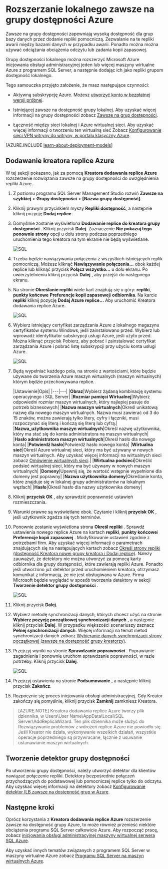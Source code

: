 <properties
    pageTitle="Rozszerzanie lokalnego zawsze na grupy dostępności Azure | Microsoft Azure"
    description="Ten samouczek używa zasobów utworzone za pomocą modelu Klasyczny wdrożenia i opisano, jak za pomocą kreatora Dodawanie replice w SQL Server Management Studio (SSMS) dodawanie replice zawsze na grupy dostępności w Azure."
    services="virtual-machines-windows"
    documentationCenter="na"
    authors="MikeRayMSFT"
    manager="jhubbard"
    editor=""
    tags="azure-service-management"/>

<tags
    ms.service="virtual-machines-windows"
    ms.devlang="na"
    ms.topic="article"
    ms.tgt_pltfrm="vm-windows-sql-server"
    ms.workload="infrastructure-services"
    ms.date="07/12/2016"
    ms.author="MikeRayMSFT" />

# <a name="extend-on-premises-always-on-availability-groups-to-azure"></a>Rozszerzanie lokalnego zawsze na grupy dostępności Azure

Zawsze na grupy dostępności zapewniają wysoką dostępność dla grup bazy danych przez dodanie repliki pomocniczą. Zezwalanie na te repliki awarii między bazami danych w przypadku awarii. Ponadto można można używać odciążania obciążenia odczytu lub zadania kopii zapasowej.

Grupy dostępności lokalnego można rozszerzyć Microsoft Azure inicjowania obsługi administracyjnej jeden lub więcej maszyny wirtualne Azure z programem SQL Server, a następnie dodając ich jako repliki grupom dostępność lokalnego.

Tego samouczka przyjęto założenie, że masz następujące czynności:

- Aktywną subskrypcję Azure. Możesz [utworzyć konto w bezpłatnej wersji próbnej](https://azure.microsoft.com/pricing/free-trial/).

- Istniejącej zawsze na dostępność grupy lokalnej. Aby uzyskać więcej informacji na grupy dostępności zobacz [Zawsze na grup dostępności](https://msdn.microsoft.com/library/hh510230.aspx).

- Łączność między sieci lokalnej i Azure wirtualnej sieci. Aby uzyskać więcej informacji o tworzeniu ten wirtualną sieć Zobacz [Konfigurowanie sieci VPN witryny do witryny, w portalu klasyczny Azure](../vpn-gateway/vpn-gateway-site-to-site-create.md).

[AZURE.INCLUDE [learn-about-deployment-models](../../includes/learn-about-deployment-models-classic-include.md)]

## <a name="add-azure-replica-wizard"></a>Dodawanie kreatora replice Azure

W tej sekcji pokazano, jak za pomocą **Kreatora dodawania replice Azure** rozszerzenie rozwiązania zawsze na grupy dostępności do uwzględnienia repliki Azure.

1. Z poziomu programu SQL Server Management Studio rozwiń **Zawsze na szybkiej** > **Grupy dostępności** > **[Nazwa grupy dostępność]**.

1. Kliknij prawym przyciskiem myszy **Repliki dostępność**, a następnie kliknij pozycję **Dodaj replice**.

1. Domyślnie zostanie wyświetlona **Dodawanie replice do kreatora grupy dostępności** . Kliknij przycisk **Dalej**.  Zaznaczenie **Nie pokazuj tego ponownie strony** opcji u dołu strony podczas poprzedniego uruchomienia tego kreatora na tym ekranie nie będą wyświetlane.

    ![SQL](./media/virtual-machines-windows-classic-sql-onprem-availability/IC742861.png)

1. Trzeba będzie nawiązywania połączenia z wszystkich istniejących replik pomocniczą. Możesz kliknąć **Nawiązywanie połączenia...** obok każdej replice lub kliknąć przycisk **Połącz wszystko...** u dołu ekranu. Po uwierzytelnieniu kliknij przycisk **Dalej** , aby przejść do następnego ekranu.

1. Na stronie **Określanie repliki** wiele kart znajdują się u góry: **repliki**, **punkty końcowe** **Preferencje kopii zapasowej**i **odbiornika**. Na karcie **repliki** kliknij pozycję **Dodaj Azure replice...** Aby uruchomić Kreatora dodawania replice Azure.

    ![SQL](./media/virtual-machines-windows-classic-sql-onprem-availability/IC742863.png)

1. Wybierz istniejący certyfikat zarządzania Azure z lokalnego magazynu certyfikatów systemu Windows, jeśli zainstalowano przed. Wybierz lub wprowadź identyfikator subskrypcji usługi Azure, jeśli użyto przed. Można kliknąć przycisk Pobierz, aby pobrać i zainstalować certyfikat zarządzania Azure i pobrać listę subskrypcji przy użyciu konta usługi Azure.

    ![SQL](./media/virtual-machines-windows-classic-sql-onprem-availability/IC742864.png)

1. Będą wypełniać każdego pola, na stronie z wartościami, które będzie używane do tworzenia Azure maszyn wirtualnych (maszyn wirtualnych) którym będzie przechowywana replice.

  	|Ustawienie|Opis|
|---|---|
|**Obraz**|Wybierz żądaną kombinację systemu operacyjnego i SQL Server|
|**Rozmiar pamięci Wirtualnej**|Wybierz odpowiedni rozmiar maszyn wirtualnych, który najlepiej pasuje do potrzeb biznesowych|
|**Nazwa maszyn wirtualnych**|Określ unikatową nazwę dla nowego maszyn wirtualnych. Nazwa musi zawierać od 3 do 15 znaków, można zawierają tylko litery, cyfry i łączniki, musi rozpoczynać się literą i kończą się literą lub cyfrą.|
|**Nazwa_użytkownika maszyn wirtualnych**|Określ nazwę użytkownika, który ma stać się do konta administratora na maszyn wirtualnych|
|**Hasło administratora maszyn wirtualnych**|Określ hasło dla nowego konta|
|**Potwierdź hasło**|Potwierdź hasło nowego konta|
|**Wirtualna sieć**|Określ Azure wirtualnej sieci, który ma być używany w nowych maszyn wirtualnych. Aby uzyskać więcej informacji na wirtualnych sieci zobacz [Omówienie wirtualnych sieci](../virtual-network/virtual-networks-overview.md).|
|**Wirtualna podsieci**|Określić podsieć wirtualnej sieci, który ma być używany w nowych maszyn wirtualnych|
|**Domeny**|Upewnij się, że wartość wstępnie wypełnione dla domeny jest poprawny|
|**Nazwa użytkownika domeny**|Określanie konta, które znajduje się w lokalnej grupy administratorów na lokalnym węzłach|
|**Hasło**|Określ hasło dla nazwy użytkownika domeny|

1. Kliknij **przycisk OK** , aby sprawdzić poprawność ustawień rozmieszczania.

1. Warunki prawne są wyświetlane obok. Czytanie i kliknij **przycisk OK** , jeśli użytkownik zgadza się tych terminów.

1. Ponownie zostanie wyświetlona strona **Określ repliki** . Sprawdź ustawienia nowego replice Azure na kartach **repliki**, **punkty końcowe**i **Preferencje kopii zapasowej** . Modyfikowanie ustawień zgodnie z potrzebami firm.  Aby uzyskać więcej informacji o parametrach znajdujących się na następujących kartach zobacz [Określ strony repliki (dostępność Kreatora nowej grupy kreatora i Dodaj replice)](https://msdn.microsoft.com/library/hh213088.aspx). Należy zauważyć, że detektory nie można utworzyć za pomocą karty odbiornika dla grupy dostępności, które zawierają repliki Azure. Ponadto jeśli utworzono już detektor przed uruchomieniem kreatora, otrzymasz komunikat z informacją, że nie jest obsługiwana w Azure. Firma Microsoft będzie wyglądać w sposób tworzenia detektory w sekcji **Tworzenie detektor grupy dostępności** .

    ![SQL](./media/virtual-machines-windows-classic-sql-onprem-availability/IC742865.png)

1. Kliknij przycisk **Dalej**.

1. Wybierz metodę synchronizacji danych, których chcesz użyć na stronie **Wybierz pozycję początkowej synchronizacji danych** , a następnie kliknij przycisk **Dalej**. W przypadku większości scenariuszy zaznacz **Pełnej synchronizacji danych**. Więcej informacji na temat metod synchronizacji danych zobacz [Wybieranie danych synchronizacji strony początkowej (zawsze na dostępność grupy kreatorzy)](https://msdn.microsoft.com/library/hh231021.aspx).

1. Przejrzyj wyniki na stronie **Sprawdzanie poprawności** . Poprawianie zagadnienia i ponownie uruchom sprawdzanie poprawności, w razie potrzeby. Kliknij przycisk **Dalej**.

    ![SQL](./media/virtual-machines-windows-classic-sql-onprem-availability/IC742866.png)

1. Przejrzyj ustawienia na stronie **Podsumowanie** , a następnie kliknij przycisk **Zakończ**.

1. Rozpocznie się proces inicjowania obsługi administracyjnej. Gdy Kreator zakończy się pomyślnie, kliknij przycisk **Zamknij** zamkniesz Kreatora.

>[AZURE.NOTE] Kreatora dodawania replice Azure tworzy plik dziennika, w Users\User Name\AppData\Local\SQL Server\AddReplicaWizard. Ten plik dziennika może służyć do Rozwiązywanie problemów z wdrożeń replice Azure nie powiodło się. Jeśli Kreator nie działa, wykonywanie wszelkich działań, wszystkie operacje poprzedniego są przywracane, łącznie z usuwanie ustanawianie maszyn wirtualnych.

## <a name="create-an-availability-group-listener"></a>Tworzenie detektor grupy dostępności

Po utworzeniu grupy dostępności, należy utworzyć detektor dla klientów nawiązać połączenie repliki. Detektory bezpośrednie połączeń przychodzących do podstawowej lub pomocniczej replice tylko do odczytu. Aby uzyskać więcej informacji na detektory zobacz [Konfigurowanie detektor ILB zawsze na dostępność grup w Azure](virtual-machines-windows-classic-ps-sql-int-listener.md).

## <a name="next-steps"></a>Następne kroki

Oprócz korzystania z **Kreatora dodawania replice Azure** rozszerzenie zawsze na dostępność grupy Azure, to może również przenieść niektóre obciążenia programu SQL Server całkowicie Azure. Aby rozpocząć pracę, zobacz [inicjowania obsługi administracyjnej maszyny wirtualnej serwera SQL Azure](virtual-machines-windows-portal-sql-server-provision.md).

Aby uzyskać innych tematów związanych z programem SQL Server w maszyny wirtualne Azure zobacz [Programu SQL Server na maszyn wirtualnych Azure](virtual-machines-windows-sql-server-iaas-overview.md).
